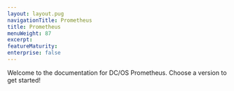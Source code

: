 ```yaml
---
layout: layout.pug
navigationTitle: Prometheus
title: Prometheus
menuWeight: 87
excerpt:
featureMaturity:
enterprise: false
---
```


Welcome to the documentation for DC/OS Prometheus. Choose a version to get started!
